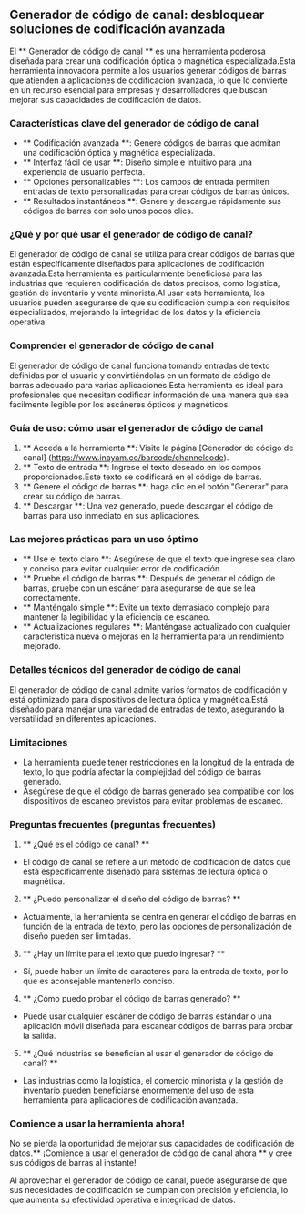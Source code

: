## Generador de código de canal: desbloquear soluciones de codificación avanzada

El ** Generador de código de canal ** es una herramienta poderosa diseñada para crear una codificación óptica o magnética especializada.Esta herramienta innovadora permite a los usuarios generar códigos de barras que atienden a aplicaciones de codificación avanzada, lo que lo convierte en un recurso esencial para empresas y desarrolladores que buscan mejorar sus capacidades de codificación de datos.

### Características clave del generador de código de canal
- ** Codificación avanzada **: Genere códigos de barras que admitan una codificación óptica y magnética especializada.
- ** Interfaz fácil de usar **: Diseño simple e intuitivo para una experiencia de usuario perfecta.
- ** Opciones personalizables **: Los campos de entrada permiten entradas de texto personalizadas para crear códigos de barras únicos.
- ** Resultados instantáneos **: Genere y descargue rápidamente sus códigos de barras con solo unos pocos clics.

### ¿Qué y por qué usar el generador de código de canal?
El generador de código de canal se utiliza para crear códigos de barras que están específicamente diseñados para aplicaciones de codificación avanzada.Esta herramienta es particularmente beneficiosa para las industrias que requieren codificación de datos precisos, como logística, gestión de inventario y venta minorista.Al usar esta herramienta, los usuarios pueden asegurarse de que su codificación cumpla con requisitos especializados, mejorando la integridad de los datos y la eficiencia operativa.

### Comprender el generador de código de canal
El generador de código de canal funciona tomando entradas de texto definidas por el usuario y convirtiéndolas en un formato de código de barras adecuado para varias aplicaciones.Esta herramienta es ideal para profesionales que necesitan codificar información de una manera que sea fácilmente legible por los escáneres ópticos y magnéticos.

### Guía de uso: cómo usar el generador de código de canal
1. ** Acceda a la herramienta **: Visite la página [Generador de código de canal] (https://www.inayam.co/barcode/channelcode).
2. ** Texto de entrada **: Ingrese el texto deseado en los campos proporcionados.Este texto se codificará en el código de barras.
3. ** Genere el código de barras **: haga clic en el botón "Generar" para crear su código de barras.
4. ** Descargar **: Una vez generado, puede descargar el código de barras para uso inmediato en sus aplicaciones.

### Las mejores prácticas para un uso óptimo
- ** Use el texto claro **: Asegúrese de que el texto que ingrese sea claro y conciso para evitar cualquier error de codificación.
- ** Pruebe el código de barras **: Después de generar el código de barras, pruebe con un escáner para asegurarse de que se lea correctamente.
- ** Manténgalo simple **: Evite un texto demasiado complejo para mantener la legibilidad y la eficiencia de escaneo.
- ** Actualizaciones regulares **: Manténgase actualizado con cualquier característica nueva o mejoras en la herramienta para un rendimiento mejorado.

### Detalles técnicos del generador de código de canal
El generador de código de canal admite varios formatos de codificación y está optimizado para dispositivos de lectura óptica y magnética.Está diseñado para manejar una variedad de entradas de texto, asegurando la versatilidad en diferentes aplicaciones.

### Limitaciones
- La herramienta puede tener restricciones en la longitud de la entrada de texto, lo que podría afectar la complejidad del código de barras generado.
- Asegúrese de que el código de barras generado sea compatible con los dispositivos de escaneo previstos para evitar problemas de escaneo.

### Preguntas frecuentes (preguntas frecuentes)

1. ** ¿Qué es el código de canal? **
- El código de canal se refiere a un método de codificación de datos que está específicamente diseñado para sistemas de lectura óptica o magnética.

2. ** ¿Puedo personalizar el diseño del código de barras? **
- Actualmente, la herramienta se centra en generar el código de barras en función de la entrada de texto, pero las opciones de personalización de diseño pueden ser limitadas.

3. ** ¿Hay un límite para el texto que puedo ingresar? **
- Sí, puede haber un límite de caracteres para la entrada de texto, por lo que es aconsejable mantenerlo conciso.

4. ** ¿Cómo puedo probar el código de barras generado? **
- Puede usar cualquier escáner de código de barras estándar o una aplicación móvil diseñada para escanear códigos de barras para probar la salida.

5. ** ¿Qué industrias se benefician al usar el generador de código de canal? **
- Las industrias como la logística, el comercio minorista y la gestión de inventario pueden beneficiarse enormemente del uso de esta herramienta para aplicaciones de codificación avanzada.

### Comience a usar la herramienta ahora!
No se pierda la oportunidad de mejorar sus capacidades de codificación de datos.** ¡Comience a usar el generador de código de canal ahora ** y cree sus códigos de barras al instante!

Al aprovechar el generador de código de canal, puede asegurarse de que sus necesidades de codificación se cumplan con precisión y eficiencia, lo que aumenta su efectividad operativa e integridad de datos.